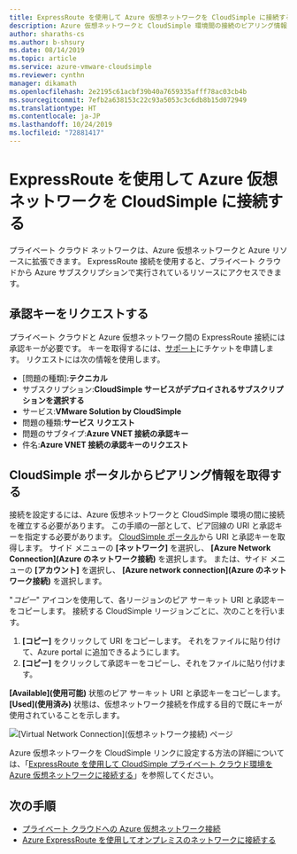 ```yaml
---
title: ExpressRoute を使用して Azure 仮想ネットワークを CloudSimple に接続する
description: Azure 仮想ネットワークと CloudSimple 環境間の接続のピアリング情報を取得する方法について説明します。
author: sharaths-cs
ms.author: b-shsury
ms.date: 08/14/2019
ms.topic: article
ms.service: azure-vmware-cloudsimple
ms.reviewer: cynthn
manager: dikamath
ms.openlocfilehash: 2e2195c61acbf39b40a7659335afff78ac03cb4b
ms.sourcegitcommit: 7efb2a638153c22c93a5053c3c6db8b15d072949
ms.translationtype: HT
ms.contentlocale: ja-JP
ms.lasthandoff: 10/24/2019
ms.locfileid: "72881417"
---
```

# <a name="connect-azure-virtual-network-to-cloudsimple-using-expressroute"></a>ExpressRoute を使用して Azure 仮想ネットワークを CloudSimple に接続する

プライベート クラウド ネットワークは、Azure 仮想ネットワークと Azure リソースに拡張できます。 ExpressRoute 接続を使用すると、プライベート クラウドから Azure サブスクリプションで実行されているリソースにアクセスできます。

## <a name="request-authorization-key"></a>承認キーをリクエストする

プライベート クラウドと Azure 仮想ネットワーク間の ExpressRoute 接続には承認キーが必要です。 キーを取得するには、<a href="https://portal.azure.com/#blade/Microsoft_Azure_Support/HelpAndSupportBlade/newsupportrequest" target="_blank">サポート</a>にチケットを申請します。  リクエストには次の情報を使用します。

* [問題の種類]\:**テクニカル**
* サブスクリプション:**CloudSimple サービスがデプロイされるサブスクリプションを選択する**
* サービス:**VMware Solution by CloudSimple**
* 問題の種類:**サービス リクエスト**
* 問題のサブタイプ:**Azure VNET 接続の承認キー**
* 件名:**Azure VNET 接続の承認キーのリクエスト**

## <a name="get-peering-information-from-cloudsimple-portal"></a>CloudSimple ポータルからピアリング情報を取得する

接続を設定するには、Azure 仮想ネットワークと CloudSimple 環境の間に接続を確立する必要があります。  この手順の一部として、ピア回線の URI と承認キーを指定する必要があります。 [CloudSimple ポータル](access-cloudsimple-portal.md)から URI と承認キーを取得します。  サイド メニューの **[ネットワーク]** を選択し、 **[Azure Network Connection]\(Azure のネットワーク接続\)** を選択します。 または、サイド メニューの **[アカウント]** を選択し、 **[Azure network connection]\(Azure のネットワーク接続\)** を選択します。

"*コピー*" アイコンを使用して、各リージョンのピア サーキット URI と承認キーをコピーします。 接続する CloudSimple リージョンごとに、次のことを行います。

1. **[コピー]** をクリックして URI をコピーします。 それをファイルに貼り付けて、Azure portal に追加できるようにします。  
2. **[コピー]** をクリックして承認キーをコピーし、それをファイルに貼り付けます。

**[Available]\(使用可能\)** 状態のピア サーキット URI と承認キーをコピーします。  **[Used]\(使用済み\)** 状態は、仮想ネットワーク接続を作成する目的で既にキーが使用されていることを示します。

![[Virtual Network Connection]\(仮想ネットワーク接続\) ページ](media/virtual-network-connection.png)

Azure 仮想ネットワークを CloudSimple リンクに設定する方法の詳細については、「[ExpressRoute を使用して CloudSimple プライベート クラウド環境を Azure 仮想ネットワークに接続する](azure-expressroute-connection.md)」を参照してください。

## <a name="next-steps"></a>次の手順

* [プライベート クラウドへの Azure 仮想ネットワーク接続](azure-expressroute-connection.md)
* [Azure ExpressRoute を使用してオンプレミスのネットワークに接続する](on-premises-connection.md)
